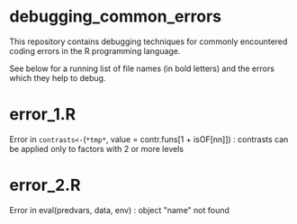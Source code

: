 # debugging_common_errors
This repository contains debugging techniques for commonly encountered coding errors in the R programming language.

See below for a running list of file names (in bold letters) and the errors which they help to debug.
# error_1.R
Error in `contrasts<-`(`*tmp*`, value = contr.funs[1 + isOF[nn]]) : contrasts can be applied only to factors with 2 or more levels

# error_2.R
Error in eval(predvars, data, env) : object "name" not found
